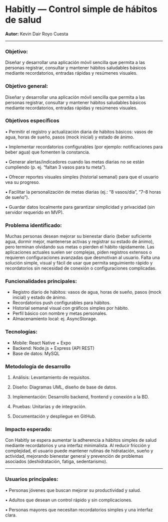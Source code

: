 

# Habitly — Control simple de hábitos de salud



**Autor:** Kevin Dair Royo Cuesta

---


### Objetivo:
Diseñar y desarrollar una aplicación móvil sencilla que permita a las personas registrar, consultar y mantener hábitos saludables básicos mediante recordatorios, entradas rápidas y resúmenes visuales.


### Objetivo general:
Diseñar y desarrollar una aplicación móvil sencilla que permita a las personas registrar, consultar y mantener hábitos saludables básicos mediante recordatorios, entradas rápidas y resúmenes visuales.



### Objetivos específicos
•	Permitir el registro y actualización diaria de hábitos básicos: vasos de agua, horas de sueño, pasos (mock inicial) y estado de ánimo.

•	Implementar recordatorios configurables (por ejemplo: notificaciones para beber agua) que fomenten la constancia.

•	Generar alertas/indicadores cuando las metas diarias no se están cumpliendo (p. ej. “faltan 3 vasos para tu meta”).

•	Ofrecer reportes visuales simples (historial semanal) para que el usuario vea su progreso.

•	Facilitar la personalización de metas diarias (ej.: “8 vasos/día”, “7–8 horas de sueño”).

•	Guardar datos localmente para garantizar simplicidad y privacidad (sin servidor requerido en MVP).


### Problema identificado:
Muchas personas desean mejorar su bienestar diario (beber suficiente agua, dormir mejor, mantenerse activas y registrar su estado de ánimo), pero terminan olvidando sus metas o pierden el hábito rápidamente. Las aplicaciones actuales suelen ser complejas, piden registros extensos o requieren configuraciones avanzadas que desmotivan al usuario. Falta una solución simple, visual y fácil de usar que permita seguimiento rápido y recordatorios sin necesidad de conexión o configuraciones complicadas.




### Funcionalidades principales:
- Registro diario de hábitos: vasos de agua, horas de sueño, pasos (mock inicial) y estado de ánimo.  
- Recordatorios push configurables para hábitos.  
- Historial semanal visual con gráficos simples por hábito.  
- Perfil básico con nombre y metas personales.  
- Almacenamiento local: ej. AsyncStorage.



### Tecnologías:
- Mobile: React Native + Expo  
- Backend: Node.js + Express (API REST)  
- Base de datos: MySQL  



### Metodología de desarrollo

1. Análisis: Levantamiento de requisitos.
    
2. Diseño: Diagramas UML, diseño de base de datos.
    
3. Implementación: Desarrollo backend, frontend y conexión a la BD.
    
4. Pruebas: Unitarias y de integración.
   
5. Documentación y despliegue en GitHub.



### Impacto esperado:
Con Habitly se espera aumentar la adherencia a hábitos simples de salud mediante recordatorios y una interfaz minimalista. Al reducir fricción y complejidad, el usuario puede mantener rutinas de hidratación, sueño y actividad, mejorando bienestar general y prevención de problemas asociados (deshidratación, fatiga, sedentarismo).

---

### Usuarios principales:

•	Personas jóvenes que buscan mejorar su productividad y salud.

•	Adultos que desean un control rápido y sin complicaciones.

•	Personas mayores que necesitan recordatorios simples y una interfaz clara.




